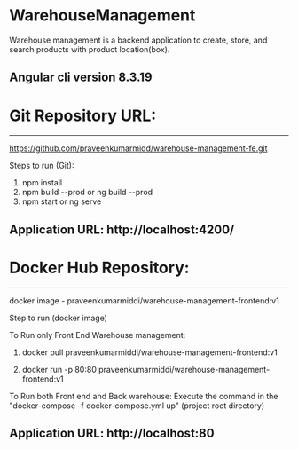 # WarehouseManagement
Warehouse management is a backend application to create, store, and search products with product location(box).

Angular cli version 8.3.19
------------------------------------------------------------------------------------------------

# Git Repository URL:
------------------
https://github.com/praveenkumarmidd/warehouse-management-fe.git

Steps to run (Git):
1. npm install
2. npm build --prod or ng build --prod
3. npm start or ng serve

Application URL:
http://localhost:4200/
------------------------------------------------------------------------------------------------

# Docker Hub Repository:
----------------------
docker image - praveenkumarmiddi/warehouse-management-frontend:v1

Step to run (docker image)

To Run only Front End Warehouse management:
1. docker pull praveenkumarmiddi/warehouse-management-frontend:v1

2. docker run -p 80:80 praveenkumarmiddi/warehouse-management-frontend:v1

To Run both Front end and Back warehouse:
Execute the command in the "docker-compose -f docker-compose.yml up" (project root directory)

Application URL:
http://localhost:80
------------------------------------------------------------------------------------------------

